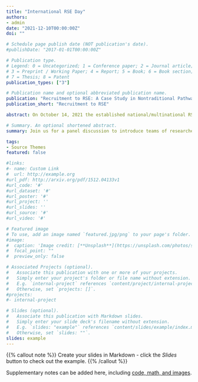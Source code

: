 ```yaml
---
title: "International RSE Day"
authors:
- admin
date: "2021-12-10T00:00:00Z"
doi: ""

# Schedule page publish date (NOT publication's date).
#publishDate: "2017-01-01T00:00:00Z"

# Publication type.
# Legend: 0 = Uncategorized; 1 = Conference paper; 2 = Journal article;
# 3 = Preprint / Working Paper; 4 = Report; 5 = Book; 6 = Book section;
# 7 = Thesis; 8 = Patent
publication_types: ["3"]

# Publication name and optional abbreviated publication name.
publication: "Recruitment to RSE: A Case Study in Nontraditional Pathways to Computing"
publication_short: "Recruitment to RSE"

abstract: On October 14, 2021 the established national/multinational RSE Associations (e.g., UK, Germany, Netherlands, Nordics, AUS/NZ, etc.) are coordinating simultaneous locally-hosted RSE Events in the first ever “International RSE Day.” The international coordination is intended to raise the profile of each event, and simultaneously, RSEs around the world. We plan to participate by hosting a US-RSE event that day.

# Summary. An optional shortened abstract.
summary: Join us for a panel discussion to introduce teams of researchers, RSEs, and CI professionals and learn about their experiences in the research computing community.

tags:
- Source Themes
featured: false

#links:
#- name: Custom Link
#  url: http://example.org
#url_pdf: http://arxiv.org/pdf/1512.04133v1
#url_code: '#'
#url_dataset: '#'
#url_poster: '#'
#url_project: ''
#url_slides: ''
#url_source: '#'
#url_video: '#'

# Featured image
# To use, add an image named `featured.jpg/png` to your page's folder. 
#image:
#  caption: 'Image credit: [**Unsplash**](https://unsplash.com/photos/s9CC2SKySJM)'
#  focal_point: ""
#  preview_only: false

# Associated Projects (optional).
#   Associate this publication with one or more of your projects.
#   Simply enter your project's folder or file name without extension.
#   E.g. `internal-project` references `content/project/internal-project/index.md`.
#   Otherwise, set `projects: []`.
#projects:
#- internal-project

# Slides (optional).
#   Associate this publication with Markdown slides.
#   Simply enter your slide deck's filename without extension.
#   E.g. `slides: "example"` references `content/slides/example/index.md`.
#   Otherwise, set `slides: ""`.
slides: example
---
```


{{% callout note %}}
Create your slides in Markdown - click the *Slides* button to check out the example.
{{% /callout %}}

Supplementary notes can be added here, including [code, math, and images](https://wowchemy.com/docs/writing-markdown-latex/).
